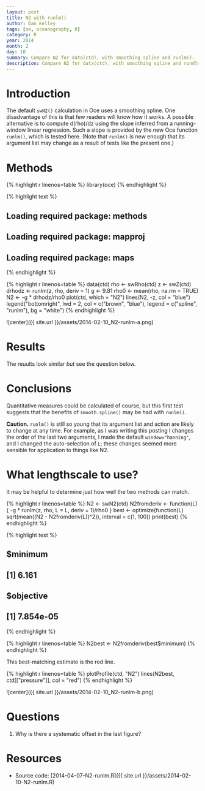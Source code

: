 ```yaml
---
layout: post
title: N2 with runlm()
author: Dan Kelley
tags: [oe, oceanography, R]
category: R
year: 2014
month: 2
day: 10
summary: Compare N2 for data(ctd), with smoothing spline and runlm().
description: Compare N2 for data(ctd), with smoothing spline and rundlm().
---
```


# Introduction

The default ``swN2()`` calculation in Oce uses a smoothing spline.  One disadvantage of this is that few readers will know how it works.  A possible alternative is to compute d(rho)/dz using the slope inferred from a running-window linear regression.  Such a slope is provided by the new Oce function ``runlm()``, which is tested here.  (Note that ``runlm()`` is new enough that its argument list may change as a result of tests like the present one.)

# Methods


{% highlight r linenos=table %}
library(oce)
{% endhighlight %}



{% highlight text %}
## Loading required package: methods
## Loading required package: mapproj
## Loading required package: maps
{% endhighlight %}



{% highlight r linenos=table %}
data(ctd)
rho <- swRho(ctd)
z <- swZ(ctd)
drhodz <- runlm(z, rho, deriv = 1)
g <- 9.81
rho0 <- mean(rho, na.rm = TRUE)
N2 <- -g * drhodz/rho0
plot(ctd, which = "N2")
lines(N2, -z, col = "blue")
legend("bottomright", lwd = 2, col = c("brown", "blue"), legend = c("spline", 
    "runlm"), bg = "white")
{% endhighlight %}

![center]({{ site.url }}/assets/2014-02-10_N2-runlm-a.png) 


# Results

The reuults look similar *but* see the question below.


# Conclusions

Quantitative measures could be calculated of course, but this first test suggests that the benefits of ``smooth.spline()`` may be had with ``runlm()``.

**Caution.** ``runlm()`` is still so young that its argument list and action are likely to change at any time.  For example, as I was writing this posting I changes the order of the last two arguments, I made the default ``window="hanning"``, and I changed the auto-selection of ``L``; these changes seemed more sensible for application to things like N2.

# What lengthscale to use?

It may be helpful to determine just how well the two methods can match.


{% highlight r linenos=table %}
N2 <- swN2(ctd)
N2fromderiv <- function(L) {
    -g * runlm(z, rho, L = L, deriv = 1)/rho0
}
best <- optimize(function(L) sqrt(mean((N2 - N2fromderiv(L))^2)), interval = c(1, 
    100))
print(best)
{% endhighlight %}



{% highlight text %}
## $minimum
## [1] 6.161
## 
## $objective
## [1] 7.854e-05
{% endhighlight %}



{% highlight r linenos=table %}
N2best <- N2fromderiv(best$minimum)
{% endhighlight %}

This best-matching estimate is the red line.

{% highlight r linenos=table %}
plotProfile(ctd, "N2")
lines(N2best, ctd[["pressure"]], col = "red")
{% endhighlight %}

![center]({{ site.url }}/assets/2014-02-10_N2-runlm-b.png) 


# Questions

1. Why is there a systematic offset in the last figure?



# Resources

* Source code: [2014-04-07-N2-runlm.R]({{ site.url }}/assets/2014-02-10-N2-runlm.R)

